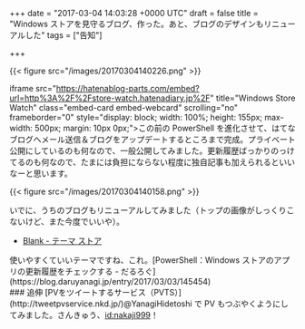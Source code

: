 
+++
date = "2017-03-04 14:03:28 +0000 UTC"
draft = false
title = "Windows ストアを見守るブログ、作った。あと、ブログのデザインもリニューアルした"
tags = ["告知"]

+++


{{< figure src="/images/20170304140226.png"  >}}

iframe src="https://hatenablog-parts.com/embed?url=http%3A%2F%2Fstore-watch.hatenadiary.jp%2F" title="Windows Store Watch" class="embed-card embed-webcard" scrolling="no" frameborder="0" style="display: block; width: 100%; height: 155px; max-width: 500px; margin: 10px 0px;"></iframe>この前の PowerShell を進化させて、はてなブログへメール送信＆ブログをアップデートするところまで完成。プライベート公開にしているのも何なので、一般公開してみました。更新履歴ばっかりのっけてるのも何なので、たまには負担にならない程度に独自記事も加えられるといいなーと思います。

{{< figure src="/images/20170304140158.png"  >}}

いでに、うちのブログもリニューアルしてみました（トップの画像がしっくりこないけど、また今度でいいや）。

<ul>
<li><a href="http://blog.hatena.ne.jp/-/store/theme/8454420450091363061">Blank - テーマ ストア</a></li>
</ul>使いやすくていいテーマですね、これ。[PowerShell：Windows ストアのアプリの更新履歴をチェックする - だるろぐ](https://blog.daruyanagi.jp/entry/2017/03/03/145454)<br/>


<div class="section">
    ### 追伸
    [PVをツイートするサービス（PVTS）](http://tweetpvservice.nkd.jp/)@YanagiHidetoshi で PV もつぶやくようにしてみました。さんきゅう、<a href="http://blog.hatena.ne.jp/nakaji999/">id:nakaji999</a>！

</div>

